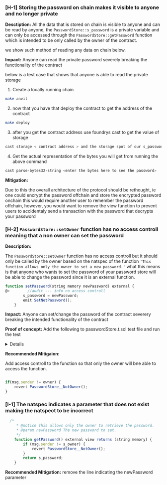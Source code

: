 ### [H-1] Storing the password on chain makes it visible to anyone and no longer private

**Desctiption:** All the data that is stored on chain is visible to anyone and can be read by anyone, the `PasswordStore::s_password` is a private variable and can only be accessed through the `PasswordStore::getPassword` function which is intended to be only called by the owner of the contract.

we show such method of reading any data on chain below.

**Impact:** Anyone can read the private password severely breaking the functionality of the contract

below is a test case that shows that anyone is able to read the private storage

1. Create a locally running chain

```bash
make anvil
```

2. now that you have that deploy the contract to get the address of the contract

```bash
make deploy
```

3. after you get the contract address use foundrys cast to get the value of storage

```bash
cast storage < contract address > and the storage spot of our s_password in our case 1
```

4. Get the actual representation of the bytes you will get from running the above command

```bash
cast parse-bytes32-string <enter the bytes here to see the password>

```

**Mitigation:**

Due to this the overall architecture of the protocol should be rethought, ie one could encrypt the password offchain and store the encrypted password onchain this would require another user to remember the password offchain, however, you would want to remove the view function to prevent users to accidentaly send a transaction with the password that decrypts your password

### [H-2] `PasswordStore::setOwner` function has no access controll meaning that a non owner can set the password

**Description:**

The `PasswordStore::setOwner` function has no access controll but it should only be called by the owner based on the natspec of the function `'This function allows only the owner to set a new password.'` what this means is that anyone who wants to set the password of your password store will be able to change the password since it is an external function.

```javascript
function setPassword(string memory newPassword) external {
@>        //audit --- info no access controll
        s_password = newPassword;
        emit SetNetPassword();
    }
```

**Impact:** Anyone can set/change the password of the contract severery breaking the intended functionality of the contract

**Proof of concept:**
Add the following to passwordStore.t.sol test file and run the test

<details> 

```javascript
function testAnyOneCanSetPassword(address randomAddress) public {
    vm.assume(randomAddress != owner);
    vm.prank(randomAddress);

    string memory expectedPassword = "myNewPassword";
    passwordStore.setPassword(expectedPassword)

    vm.prank(owner);

    string memory actualPassword = passwordStore.getPassword();
    assertEq(actualPassword, expectedPassword);

}

```

</details>

**Recommended Mitigaion:**

Add access controll to the function so that only the owner will bne able to access the function.

```javascript

if(msg.sender != owner) {
    revert PasswordStore__NotOwner();
}
```

### [l-1] The natspec indicates a parameter that does not exist making the natspect to be incorrect

```javascript
  /*
     * @notice This allows only the owner to retrieve the password.
     * @param newPassword The new password to set.
     */
    function getPassword() external view returns (string memory) {
        if (msg.sender != s_owner) {
            revert PasswordStore__NotOwner();
        }
        return s_password;
    }

```

**Recommended Mitigation:** remove the line indicating the newPassword parameter

